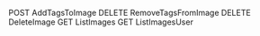 ﻿POST AddTagsToImage
DELETE RemoveTagsFromImage
DELETE DeleteImage
GET ListImages
GET ListImagesUser